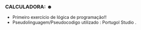 ### CALCULADORA: ☻

- Primeiro exercício de lógica de programação!!
- Pseudolinguagem/Pseudocodigo utilizado : Portugol Studio .